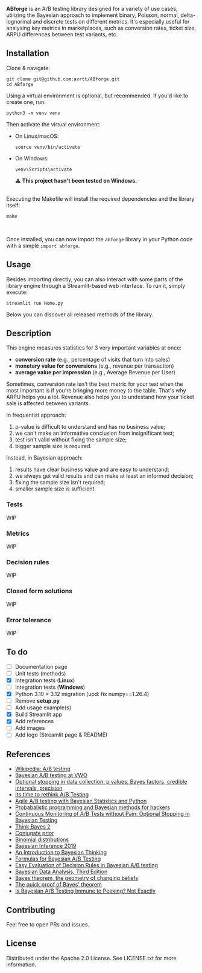 **ABforge** is an A/B testing library designed for a variety of use cases, utilizing the Bayesian approach to implement binary, Poisson, normal, delta-lognormal and discrete tests on different metrics. It's especially useful for analysing key metrics in marketplaces, such as conversion rates, ticket size, ARPU differences between test variants, etc.

## Installation

Clone & navigate:
```
git clone git@github.com:avrtt/ABforge.git
cd ABforge
```

Using a virtual environment is optional, but recommended. If you'd like to create one, run:
```
python3 -m venv venv
```

Then activate the virtual environment:
- On Linux/macOS:
    ```
    source venv/bin/activate
    ```
- On Windows:
    ```
    venv\Scripts\activate
    ```

    ⚠️ **This project hasn't been tested on Windows.**
     <br><br>

Executing the Makefile will install the required dependencies and the library itself:
```
make
```

<br>

Once installed, you can now import the `abforge` library in your Python code with a simple `import abforge`.

## Usage

Besides importing directly, you can also interact with some parts of the library engine through a Streamlit-based web interface. To run it, simply execute:
```
streamlit run Home.py
```

Below you can discover all released methods of the library.

## Description

This engine measures statistics for 3 very important variables at once: 
- **conversion rate** (e.g., percentage of visits that turn into sales)
- **monetary value for conversions** (e.g., revenue per transaction) 
- **average value per impression** (e.g., Average Revenue per User)

Sometimes, conversion rate isn't the best metric for your test when the most important is if you're bringing more money to the table. That's why ARPU helps you a lot. Revenue also helps you to undestand how your ticket sale is affected between variants.

In frequentist approach:
1. p-value is difficult to understand and has no business value;
2. we can't make an informative conclusion from insignificant test;
3. test isn't valid without fixing the sample size;
4. bigger sample size is required.

Instead, in Bayesian approach:
1. results have clear business value and are easy to understand;
2. we always get valid results and can make at least an informed decision;
3. fixing the sample size isn't required;
4. smaller sample size is sufficient.

### Tests
WIP

### Metrics
WIP

### Decision rules
WIP

### Closed form solutions
WIP

### Error tolerance
WIP

## To do
- [ ] Documentation page
- [ ] Unit tests (methods)
- [x] Integration tests (**Linux**)
- [ ] Integration tests (**Windows**)
- [x] Python 3.10 > 3.12 migration (upd: fix numpy==1.26.4)
- [ ] Remove **setup.py**
- [ ] Add usage example(s)
- [x] Build Streamlit app
- [x] Add references
- [ ] Add images
- [ ] Add logo (Streamlit page & README)

## References
- [Wikipedia: A/B testing](https://en.wikipedia.org/wiki/A/B_testing)
- [Bayesian A/B testing at VWO](https://vwo.com/downloads/VWO_SmartStats_technical_whitepaper.pdf)
- [Optional stopping in data collection: p values, Bayes factors, credible intervals, precision](
  http://doingbayesiandataanalysis.blogspot.com/2013/11/optional-stopping-in-data-collection-p.html)
- [Its time to rethink A/B Testing](https://www.gamedeveloper.com/business/it-s-time-to-re-think-a-b-testing)
- [Agile A/B testing with Bayesian Statistics and Python](https://web.archive.org/web/20150419163005/http://www.bayesianwitch.com/blog/2014/bayesian_ab_test.html)
- [Probabalistic programming and Bayesian methods for hackers](https://nbviewer.org/github/CamDavidsonPilon/Probabilistic-Programming-and-Bayesian-Methods-for-Hackers/tree/master/)
- [Continuous Monitoring of A/B Tests without Pain: Optional Stopping in Bayesian Testing](https://arxiv.org/pdf/1602.05549.pdf)
- [Think Bayes 2](https://allendowney.github.io/ThinkBayes2/index.html)
- [Conjugate prior](https://en.wikipedia.org/wiki/Conjugate_prior)
- [Binomial distributions](https://www.youtube.com/watch?v=8idr1WZ1A7Q)
- [Bayesian Inference 2019](https://vioshyvo.github.io/Bayesian_inference/index.html)
- [An Introduction to Bayesian Thinking](https://statswithr.github.io/book/)
- [Formulas for Bayesian A/B Testing](https://www.evanmiller.org/bayesian-ab-testing.html)
- [Easy Evaluation of Decision Rules in Bayesian A/B testing](https://www.chrisstucchio.com/blog/2014/bayesian_ab_decision_rule.html)
- [Bayesian Data Analysis, Third Edition](http://www.stat.columbia.edu/~gelman/book/BDA3.pdf)
- [Bayes theorem, the geometry of changing beliefs](https://www.youtube.com/watch?v=HZGCoVF3YvM)
- [The quick proof of Bayes' theorem](https://www.youtube.com/watch?v=U_85TaXbeIo)
- [Is Bayesian A/B Testing Immune to Peeking? Not Exactly](http://varianceexplained.org/r/bayesian-ab-testing/)


## Contributing
Feel free to open PRs and issues.

## License
Distributed under the Apache 2.0 License. See LICENSE.txt for more information.

